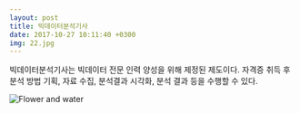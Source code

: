 ```yaml
---
layout: post
title: 빅데이터분석기사
date: 2017-10-27 10:11:40 +0300
img: 22.jpg
---
```

빅데이터분석기사는 빅데이터 전문 인력 양성을 위해 제정된 제도이다. 자격증 취득 후 분석 방법 기획, 자료 수집, 분석결과 시각화, 분석 결과 등을 수행할 수 있다.




![Flower and water]({{site.baseurl}}/images/pages/18.jpg)

